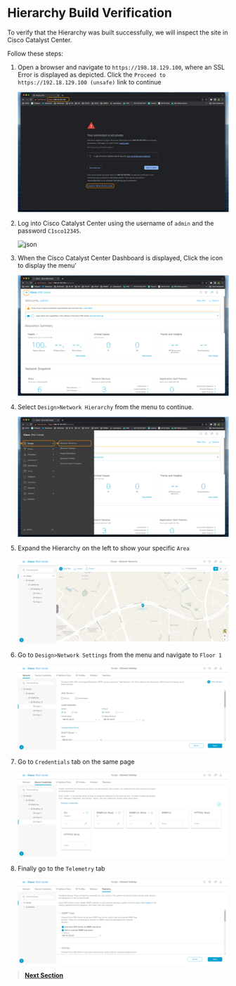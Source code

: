 # Hierarchy Build Verification

To verify that the Hierarchy was built successfully, we will inspect the site in Cisco Catalyst Center.

Follow these steps:

1. Open a browser and navigate to `https://198.18.129.100`, where an SSL Error is displayed as depicted. Click the `Proceed to https://192.18.129.100 (unsafe)` link to continue

   ![json](../assets/DNAC-SSLERROR.png?raw=true "Import JSON")

2. Log into Cisco Catalyst Center using the username of `admin` and the password `C1sco12345`.

   ![json](../assets/DNAC-Login.png?raw=true "Import JSON")

3. When the Cisco Catalyst Center Dashboard is displayed, Click the  icon to display the menu'

   ![json](../assets/DNAC-Menu.png?raw=true "Import JSON")

4. Select `Design>Network Hierarchy` from the menu to continue.

   ![json](../assets/DNAC-Menu-Hierarchy.png?raw=true "Import JSON")

5. Expand the Hierarchy on the left to show your specific `Area`

   ![json](../assets/dnac_cicd_hierarchy.png?raw=true "Import JSON")

6. Go to `Design>Network Settings` from the menu and navigate to `Floor 1`

   ![json](../assets/dnac_cicd_settings.png?raw=true "Import JSON")

7. Go to `Credentials` tab on the same page

   ![json](../assets/dnac_cicd_creds.png?raw=true "Import JSON")

8. Finally go to the `Telemetry` tab 

   ![json](../assets/dnac_cicd_telemetry.png?raw=true "Import JSON")

> [**Next Section**](./05-summary.md)
